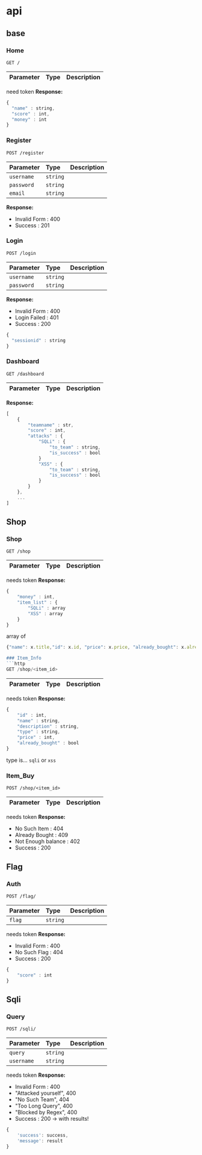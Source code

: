 # api

## base
### Home
```http
GET /
```
| Parameter | Type | Description |
| :--- | :--- | :--- |

need token
**Response:** 
```javascript
{
  "name" : string,
  "score" : int,
  "money" : int
}
```

### Register
```http
POST /register
```
| Parameter | Type | Description |
| :--- | :--- | :--- |
| `username` | `string` |  |
| `password` | `string` |  |
| `email` | `string` |  |

**Response:** 
- Invalid Form : 400
- Success : 201

### Login
```http
POST /login
```
| Parameter | Type | Description |
| :--- | :--- | :--- |
| `username` | `string` |  |
| `password` | `string` |  |

**Response:** 
- Invalid Form : 400
- Login Failed : 401
- Success : 200
```javascript
{
  "sessionid" : string
}
```


### Dashboard
```http
GET /dashboard
```
| Parameter | Type | Description |
| :--- | :--- | :--- |

**Response:** 
```javascript
[
    {
        "teamname" : str,
        "score" : int,
        "attacks" : {
            "SQLi" : {
                "to_team" : string,
                "is_success" : bool
            }
            "XSS" : {
                "to_team" : string,
                "is_success" : bool
            }
        }
    },
    ...
]
```


## Shop
### Shop
```http
GET /shop
```
| Parameter | Type | Description |
| :--- | :--- | :--- |

needs token
**Response:** 
```javascript
{
    "money" : int,
    "item_list" : {
        "SQLi" : array
        "XSS" : array
    }
}
```
array of 
```javascript
{"name": x.title,"id": x.id, "price": x.price, "already_bought": x.already_bought}```

### Item_Info
```http
GET /shop/<item_id>
```
| Parameter | Type | Description |
| :--- | :--- | :--- |

needs token
**Response:** 
```javascript
{
    "id" : int,
    "name" : string,
    "description" : string,
    "type" : string,
    "price" : int,
    "already_bought" : bool
}
```
type is... `sqli` or `xss`

### Item_Buy
```http
POST /shop/<item_id>
```
| Parameter | Type | Description |
| :--- | :--- | :--- |

needs token
**Response:** 
- No Such Item : 404
- Already Bought : 409
- Not Enough balance : 402
- Success : 200


## Flag
### Auth
```http
POST /flag/
```
| Parameter | Type | Description |
| :--- | :--- | :--- |
| `flag` | `string` |  |

needs token
**Response:** 
- Invalid Form : 400
- No Such Flag : 404
- Success : 200
```javascript
{
    "score" : int
}
```


## Sqli
### Query
```http
POST /sqli/
```
| Parameter | Type | Description |
| :--- | :--- | :--- |
| `query` | `string` |  |
| `username` | `string` |  |

needs token
**Response:** 
- Invalid Form : 400
- "Attacked yourself", 400
- "No Such Team", 404
- "Too Long Query", 400
- "Blocked by Regex", 400
- Success : 200 -> with results!
```javascript
{
    'success': success,
    'message': result
}
```

